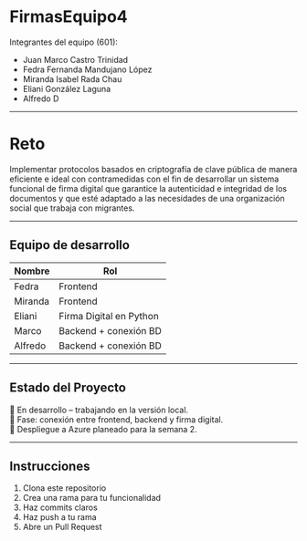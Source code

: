 # FirmasEquipo4

Integrantes del equipo (601):
- Juan Marco Castro Trinidad
- Fedra Fernanda Mandujano López
- Miranda Isabel Rada Chau
- Eliani González Laguna
- Alfredo D

---

# Reto
Implementar protocolos basados en criptografía de clave pública de manera eficiente e ideal con contramedidas con el fin de desarrollar un sistema funcional de firma digital que garantice la autenticidad e integridad de los documentos y que esté adaptado a las necesidades de una organización social que trabaja con migrantes.

---

##  Equipo de desarrollo

| Nombre             | Rol                         |
|--------------------|-----------------------------|
| Fedra              | Frontend                    |
| Miranda            | Frontend                    |
| Eliani             | Firma Digital en Python     |
| Marco              | Backend + conexión BD       |
| Alfredo            | Backend + conexión BD       |

---

## Estado del Proyecto

🔨 En desarrollo – trabajando en la versión local.  
🧪 Fase: conexión entre frontend, backend y firma digital.  
🚀 Despliegue a Azure planeado para la semana 2.

---

## Instrucciones

1. Clona este repositorio
2. Crea una rama para tu funcionalidad
3. Haz commits claros
4. Haz push a tu rama
5. Abre un Pull Request

